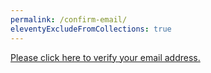 ```yaml
---
permalink: /confirm-email/
eleventyExcludeFromCollections: true
---
```

<!-- needs changing to be right site -->
<a href="https://cgguitar.netlify.app/confirmation/">Please click here to verify your email address.</a>



